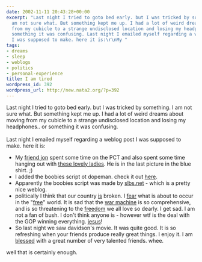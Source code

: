 ```yaml
---
date: 2002-11-11 20:43:28+00:00
excerpt: "Last night I tried to goto bed early. but I was tricked by something. I
  am not sure what. But something kept me up. I had a lot of weird dreams about moving
  from my cubicle to a strange undisclosed location and losing my headphones.. or
  something it was confusing. Last night I emailed myself regarding a weblog post
  I was supposed to make. here it is:\r\nMy "
tags:
- dreams
- sleep
- weblogs
- politics
- personal-experience
title: I am tired
wordpress_id: 392
wordpress_url: http://new.nata2.org/?p=392
---
```


Last night I tried to goto bed early. but I was tricked by something. I am not sure what. But something kept me up. I had a lot of weird dreams about moving from my cubicle to a strange undisclosed location and losing my headphones.. or something it was confusing. <br/><br/>Last night I emailed myself regarding a weblog post I was supposed to make. here it is:<ul>
<li>My <a href="http://www.in5anity.org">friend jon</a> spent some time on the PCT and also spent some time hanging out with <a href="http://www.sf.indymedia.org/news/2002/10/1534270.php">these lovely ladies</a>. He is in the last picture in the blue shirt. ;)
<li>I added the boobies script ot dopeman. check it out <a href="http://www.dopeman.org/boobies/?text=nata2.org">here</a>.</li>
<li>Apparently the boobies script was made by <a href="http://www.slbs.net">slbs.net</a> - which is a pretty nice weblog.</li>
<li>politically I think that our country <a href="http://www.salon.com/politics/feature/2002/11/07/minnesota/index_np.html">is</a> broken. I <a href="http://www.pbs.org/now/commentary/moyers15.html">fear</a> what is about to occur in the "<a href="http://www.suntimes.com/output/news/cst-nws-prof09.html">free</a>" world. It is sad that the <a href="http://www.washingtonpost.com/wp-dyn/articles/A38472-2002Nov11.html">war machine</a> is so comprehensive, and is so threatening to the <a href="http://googlism.com/index.htm?ism=freedom&type=1">freedom</a> we all love so dearly. I get sad. I am not a fan of bush. I don't think anyone is - however wtf is the deal with the GOP winning everything. <a href="http://www.bitchmech.com">jesus</a>!</li>
<li>So last night we saw davidson's movie. It was quite good. It is so refreshing when your friends produce really great things. I enjoy it. I am <a href="http://www.dopeman.org">blessed</a> with a great number of very talented friends. whee.</li>
</ul>
well that is certainly enough.